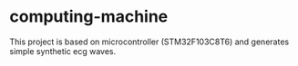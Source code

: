 # computing-machine
This project is based on microcontroller (STM32F103C8T6) and generates simple synthetic ecg waves.
